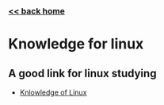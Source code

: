 ###  [<< back home](./index.md)
# Knowledge for linux

## A good link for linux studying 
- [Knlowledge of Linux](https://linux265.com/course/)
